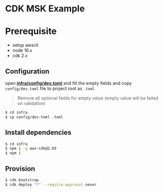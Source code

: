 # CDK MSK Example

# Prerequisite

- setup awscli
- node 16.x
- cdk 2.x

## Configuration

open [**infra/config/dev.toml**](/infra/config/dev.toml) and fill the empty fields
and copy `config/dev.toml` file to project root as `.toml`

> Remove all optional fields for empty value (empty value will be failed on validation)

```bash
$ cd infra
$ cp config/dev.toml .toml
```

## Install dependencies

```bash
$ cd infra
$ npm i -g aws-cdk@2.69
$ npm i
```

## Provision

```bash
$ cdk bootstrap
$ cdk deploy "*" --require-approval never
```
